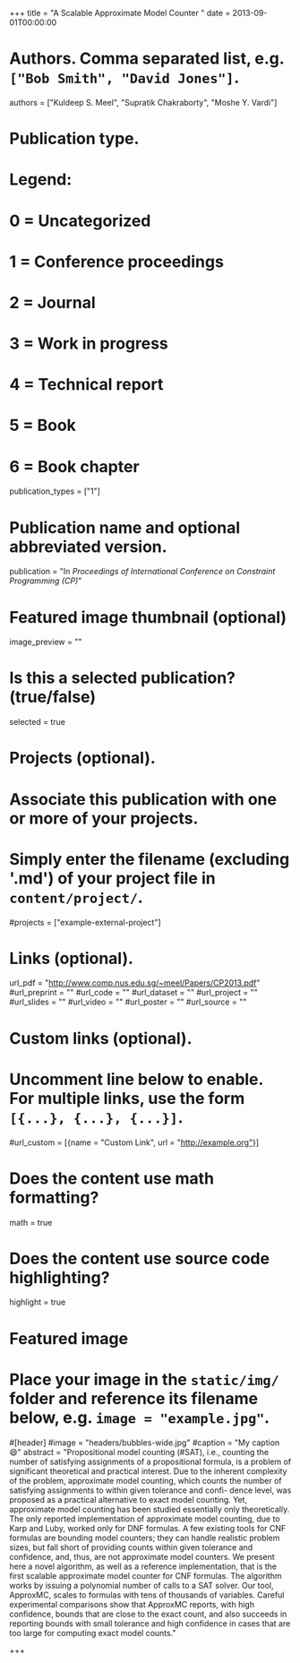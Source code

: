 +++
title = "A Scalable Approximate Model Counter "
date = 2013-09-01T00:00:00

# Authors. Comma separated list, e.g. `["Bob Smith", "David Jones"]`.
authors = ["Kuldeep S. Meel", "Supratik Chakraborty", "Moshe Y. Vardi"]

# Publication type.
# Legend:
# 0 = Uncategorized
# 1 = Conference proceedings
# 2 = Journal
# 3 = Work in progress
# 4 = Technical report
# 5 = Book
# 6 = Book chapter
publication_types = ["1"]

# Publication name and optional abbreviated version.
publication = "In *Proceedings of International Conference on Constraint Programming (CP)*"


# Featured image thumbnail (optional)
image_preview = ""

# Is this a selected publication? (true/false)
selected = true

# Projects (optional).
#   Associate this publication with one or more of your projects.
#   Simply enter the filename (excluding '.md') of your project file in `content/project/`.
#projects = ["example-external-project"]


# Links (optional).
url_pdf = "http://www.comp.nus.edu.sg/~meel/Papers/CP2013.pdf"
#url_preprint = ""
#url_code = ""
#url_dataset = ""
#url_project = ""
#url_slides = ""
#url_video = ""
#url_poster = ""
#url_source = ""

# Custom links (optional).
#   Uncomment line below to enable. For multiple links, use the form `[{...}, {...}, {...}]`.
#url_custom = [{name = "Custom Link", url = "http://example.org"}]

# Does the content use math formatting?
math = true

# Does the content use source code highlighting?
highlight = true

# Featured image
# Place your image in the `static/img/` folder and reference its filename below, e.g. `image = "example.jpg"`.
#[header]
#image = "headers/bubbles-wide.jpg"
#caption = "My caption :smile:"
abstract = "Propositional model counting (#SAT), i.e., counting the number of satisfying assignments of a propositional formula, is a problem of significant theoretical and practical interest. Due to the inherent complexity of the problem, approximate model counting, which counts the number of satisfying assignments to within given tolerance and confi- dence level, was proposed as a practical alternative to exact model counting. Yet, approximate model counting has been studied essentially only theoretically. The only reported implementation of approximate model counting, due to Karp and Luby, worked only for DNF formulas. A few existing tools for CNF formulas are bounding model counters; they can handle realistic problem sizes, but fall short of providing counts within given tolerance and confidence, and, thus, are not approximate model counters. We present here a novel algorithm, as well as a reference implementation, that is the first scalable approximate model counter for CNF formulas. The algorithm works by issuing a polynomial number of calls to a SAT solver. Our tool, ApproxMC, scales to formulas with tens of thousands of variables. Careful experimental comparisons show that ApproxMC reports, with high confidence, bounds that are close to the exact count, and also succeeds in reporting bounds with small tolerance and high confidence in cases that are too large for computing exact model counts."

+++
